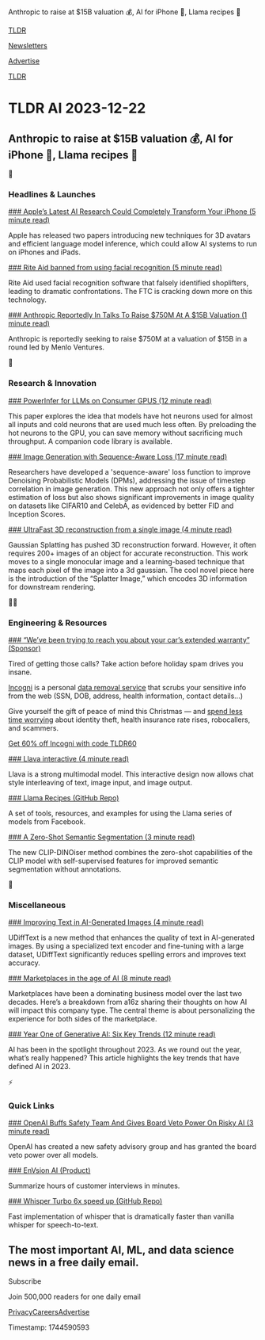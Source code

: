 Anthropic to raise at $15B valuation 💰, AI for iPhone 📱, Llama recipes 🦙

[TLDR](/)

[Newsletters](/newsletters)

[Advertise](https://advertise.tldr.tech/)

[TLDR](/)

# TLDR AI 2023-12-22

## Anthropic to raise at $15B valuation 💰, AI for iPhone 📱, Llama recipes 🦙

🚀

### Headlines & Launches

[### Apple’s Latest AI Research Could Completely Transform Your iPhone (5 minute read)](https://venturebeat.com/ai/apples-latest-ai-research-could-completely-transform-your-iphone/?utm_source=tldrai)

Apple has released two papers introducing new techniques for 3D avatars and efficient language model inference, which could allow AI systems to run on iPhones and iPads.

[### Rite Aid banned from using facial recognition (5 minute read)](https://techcrunch.com/2023/12/20/rite-aid-facial-recognition/?utm_source=tldrai)

Rite Aid used facial recognition software that falsely identified shoplifters, leading to dramatic confrontations. The FTC is cracking down more on this technology.

[### Anthropic Reportedly In Talks To Raise $750M At A $15B Valuation (1 minute read)](https://enterprisetalk.com/quick-bytes/ai-startup-anthropic-reportedly-in-talks-to-raise-750m-on-a-15b-valuation/?utm_source=tldrai)

Anthropic is reportedly seeking to raise $750M at a valuation of $15B in a round led by Menlo Ventures.

🧠

### Research & Innovation

[### PowerInfer for LLMs on Consumer GPUS (12 minute read)](https://arxiv.org/abs/2312.12456?utm_source=tldrai)

This paper explores the idea that models have hot neurons used for almost all inputs and cold neurons that are used much less often. By preloading the hot neurons to the GPU, you can save memory without sacrificing much throughput. A companion code library is available.

[### Image Generation with Sequence-Aware Loss (17 minute read)](https://arxiv.org/abs/2312.12431v1?utm_source=tldrai)

Researchers have developed a 'sequence-aware' loss function to improve Denoising Probabilistic Models (DPMs), addressing the issue of timestep correlation in image generation. This new approach not only offers a tighter estimation of loss but also shows significant improvements in image quality on datasets like CIFAR10 and CelebA, as evidenced by better FID and Inception Scores.

[### UltraFast 3D reconstruction from a single image (4 minute read)](https://szymanowiczs.github.io/splatter-image?utm_source=tldrai)

Gaussian Splatting has pushed 3D reconstruction forward. However, it often requires 200+ images of an object for accurate reconstruction. This work moves to a single monocular image and a learning-based technique that maps each pixel of the image into a 3d gaussian. The cool novel piece here is the introduction of the “Splatter Image,” which encodes 3D information for downstream rendering.

👨‍💻

### Engineering & Resources

[### “We’ve been trying to reach you about your car’s extended warranty” (Sponsor)](https://get.incogni.io/aff_c?offer_id=1151&amp;aff_id=16286&amp;utm_source=tldrai)

Tired of getting those calls? Take action before holiday spam drives you insane.

[Incogni](https://get.incogni.io/aff_c?offer_id=1151&aff_id=16286) is a personal [data removal service](https://get.incogni.io/aff_c?offer_id=1151&aff_id=16286) that scrubs your sensitive info from the web (SSN, DOB, address, health information, contact details…)

Give yourself the gift of peace of mind this Christmas — and [spend less time worrying](https://get.incogni.io/aff_c?offer_id=1151&aff_id=16286) about identity theft, health insurance rate rises, robocallers, and scammers.

[Get 60% off Incogni with code TLDR60](https://get.incogni.io/aff_c?offer_id=1150&aff_id=16286&source=23dec)

[### Llava interactive (4 minute read)](https://llava-vl.github.io/llava-interactive?utm_source=tldrai)

Llava is a strong multimodal model. This interactive design now allows chat style interleaving of text, image input, and image output.

[### Llama Recipes (GitHub Repo)](https://github.com/facebookresearch/llama-recipes?utm_source=tldrai)

A set of tools, resources, and examples for using the Llama series of models from Facebook.

[### A Zero-Shot Semantic Segmentation (3 minute read)](https://wysoczanska.github.io/CLIP_DINOiser/?utm_source=tldrai)

The new CLIP-DINOiser method combines the zero-shot capabilities of the CLIP model with self-supervised features for improved semantic segmentation without annotations.

🎁

### Miscellaneous

[### Improving Text in AI-Generated Images (4 minute read)](https://udifftext.github.io/?utm_source=tldrai)

UDiffText is a new method that enhances the quality of text in AI-generated images. By using a specialized text encoder and fine-tuning with a large dataset, UDiffText significantly reduces spelling errors and improves text accuracy.

[### Marketplaces in the age of AI (8 minute read)](https://a16z.com/marketplaces-in-the-age-of-ai/?utm_source=tldrai)

Marketplaces have been a dominating business model over the last two decades. Here’s a breakdown from a16z sharing their thoughts on how AI will impact this company type. The central theme is about personalizing the experience for both sides of the marketplace.

[### Year One of Generative AI: Six Key Trends (12 minute read)](https://foundationcapital.com/year-one-of-generative-ai-six-key-trends/?utm_source=tldrai)

AI has been in the spotlight throughout 2023. As we round out the year, what’s really happened? This article highlights the key trends that have defined AI in 2023.

⚡️

### Quick Links

[### OpenAI Buffs Safety Team And Gives Board Veto Power On Risky AI (3 minute read)](https://techcrunch.com/2023/12/18/openai-buffs-safety-team-and-gives-board-veto-power-on-risky-ai/?utm_source=tldrai)

OpenAI has created a new safety advisory group and has granted the board veto power over all models.

[### EnVsion AI (Product)](https://www.envsion.io?utm_source=tldrai)

Summarize hours of customer interviews in minutes.

[### Whisper Turbo 6x speed up (GitHub Repo)](https://github.com/FL33TW00D/whisper-turbo?utm_source=tldrai)

Fast implementation of whisper that is dramatically faster than vanilla whisper for speech-to-text.

## The most important AI, ML, and data science news in a free daily email.

Subscribe

Join 500,000 readers for one daily email

[Privacy](/privacy)[Careers](https://jobs.ashbyhq.com/tldr.tech)[Advertise](/ai/advertise)

Timestamp: 1744590593